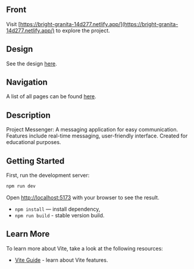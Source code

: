 ## Front

Visit [https://bright-granita-14d277.netlify.app/](https://bright-granita-14d277.netlify.app/) to explore the project.

## Design

See the design [here](https://www.figma.com/file/jF5fFFzgGOxQeB4CmKWTiE/Chat_external_link?type=design&node-id=0-1&mode=design&t=gw7tjM786qIM8J7e-0).

## Navigation

A list of all pages can be found [here](https://bright-granita-14d277.netlify.app/).

## Description

Project Messenger: A messaging application for easy communication. Features include real-time messaging, user-friendly interface. Created for educational purposes.

## Getting Started

First, run the development server:

```bash
npm run dev
```

Open [http://localhost:5173](http://localhost:5173) with your browser to see the result.

- `npm install` — install dependency,
- `npm run build` - stable version build.

## Learn More

To learn more about Vite, take a look at the following resources:

- [Vite Guide](https://vitejs.dev/guide/) - learn about Vite features.
